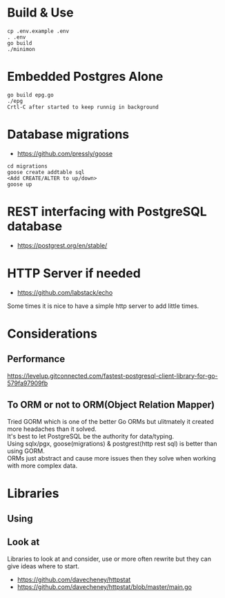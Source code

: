 # Build & Use
```
cp .env.example .env
. .env
go build
./minimon
```

# Embedded Postgres Alone
```
go build epg.go
./epg
Crtl-C after started to keep runnig in background
```

# Database migrations
- https://github.com/pressly/goose
```
cd migrations
goose create addtable sql
<Add CREATE/ALTER to up/down>
goose up
```

# REST interfacing with PostgreSQL database
- https://postgrest.org/en/stable/


# HTTP Server if needed
- https://github.com/labstack/echo

Some times it is nice to have a simple http server to add little times.


# Considerations
## Performance
https://levelup.gitconnected.com/fastest-postgresql-client-library-for-go-579fa97909fb

## To ORM or not to ORM(Object Relation Mapper)
Tried GORM which is one of the better Go ORMs but ulitmately it created more headaches than it solved.<br>
It's best to let PostgreSQL be the authority for data/typing.<br>
Using sqlx/pgx, goose(migrations) & postgrest(http rest sql) is better than using GORM.<br>
ORMs just abstract and cause more issues then they solve when working with more complex data.<br>


# Libraries
## Using

## Look at
Libraries to look at and consider, use or more often rewrite but they can give ideas where to start.

- https://github.com/davecheney/httpstat
- https://github.com/davecheney/httpstat/blob/master/main.go
